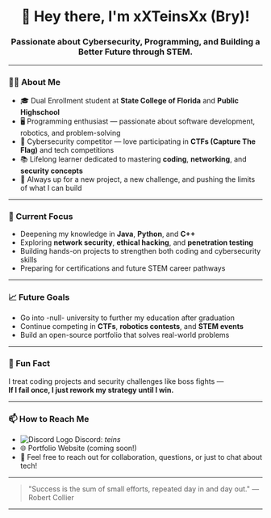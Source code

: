 <h1 align="center">👋 Hey there, I'm xXTeinsXx (Bry)!</h1>
<h3 align="center">Passionate about Cybersecurity, Programming, and Building a Better Future through STEM.</h3>

---

### 👨‍💻 About Me

- 🎓 Dual Enrollment student at **State College of Florida** and **Public Highschool**
- 🖥️ Programming enthusiast — passionate about software development, robotics, and problem-solving  
- 🔐 Cybersecurity competitor — love participating in **CTFs (Capture The Flag)** and tech competitions   
- 📚 Lifelong learner dedicated to mastering **coding**, **networking**, and **security concepts**  
- 🚀 Always up for a new project, a new challenge, and pushing the limits of what I can build  

---

### 🧠 Current Focus

- Deepening my knowledge in **Java**, **Python**, and **C++**
- Exploring **network security**, **ethical hacking**, and **penetration testing**
- Building hands-on projects to strengthen both coding and cybersecurity skills
- Preparing for certifications and future STEM career pathways

---

### 📈 Future Goals

- Go into -null- university to further my education after graduation
- Continue competing in **CTFs**, **robotics contests**, and **STEM events**
- Build an open-source portfolio that solves real-world problems

---

### 💬 Fun Fact

I treat coding projects and security challenges like boss fights —  
**If I fail once, I just rework my strategy until I win.**

---

### 📫 How to Reach Me

- ![Discord Logo]([https://emoji.gg/assets/media/emoji/discord-logo-5.png](https://emoji.gg/pack/5041-discord-logo)) Discord: _teins_
- 🌐 Portfolio Website (coming soon!)
- 💬 Feel free to reach out for collaboration, questions, or just to chat about tech!

---

> "Success is the sum of small efforts, repeated day in and day out." — Robert Collier

---
